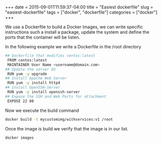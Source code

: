 +++
date = 2015-09-01T11:59:37-04:00
title = "Easiest dockerfile"
slug = "easiest-dockerfile"
tags = ["docker",
"dockerfile"]
categories = ["docker"]
+++

We use a Dockerfile to build a Docker Images, we can write specific instructions such a install a package, update the system and define the ports that the container will be listen.

In the following example we write a Dockerfile in the /root directory

``` bash
## Dockerfile that modifies centos:latest
 FROM centos:latest
 MAINTAINER User Name <username@domain.com>
## Update the server OS
 RUN yum -y upgrade
## Install Apache Web Server
 RUN yum -y install httpd
## Install OpenSSH-Server
 RUN yum -y install openssh-server
## Expose the SSH and Web Ports for attachment
 EXPOSE 22 80
 ```


Now we execute the build command

```bash
docker build -t mycustomimg/withservices:v1 /root
```

Once the image is build we verify that the image is in our list.

```bash
docker images
```
